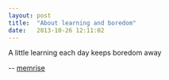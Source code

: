 ```yaml
---
layout: post
title:  "About learning and boredom"
date:   2013-10-26 12:11:02
---
```


A little learning each day keeps boredom away

-- [memrise](http://memrise.com)